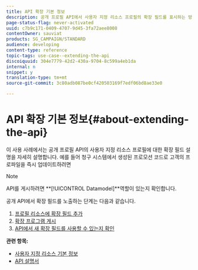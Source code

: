 ```yaml
---
title: API 확장 기본 정보
description: 공개 프로필 API에서 사용자 지정 리소스 프로필의 확장 필드를 표시하는 방법을 알아봅니다.
page-status-flag: never-activated
uuid: c7b9c171-0409-4707-9d45-3fa72aee8008
contentOwner: sauviat
products: SG_CAMPAIGN/STANDARD
audience: developing
content-type: reference
topic-tags: use-case--extending-the-api
discoiquuid: 304e7779-42d2-430a-9704-8c599a4eb1da
internal: n
snippet: y
translation-type: tm+mt
source-git-commit: 3c80adb087be0cf420503169f7edf06bd8ae33e0

---
```



# API 확장 기본 정보{#about-extending-the-api}

이 사용 사례에서는 공개 프로필 API의 사용자 지정 리소스 프로필에 대한 확장 필드 설명을 자세히 설명합니다. 예를 들어 청구 시스템에서 생성된 프로모션 코드로 고객의 프로파일을 즉시 업데이트하려면

>[!NOTE]
>
>API를 게시하려면 **[!UICONTROL Datamodel]**역할이 있는지 확인합니다.

공개 API에서 확장 필드를 노출하는 단계는 다음과 같습니다.

1. [프로필 리소스에 확장 필드 추가](../../developing/using/step-1--add-extension-fields-to-the-profile-resource.md)
1. [확장 프로그램 게시](../../developing/using/step-2--publish-the-extension.md)
1. [API에서 새 확장 필드를 사용할 수 있는지 확인](../../developing/using/step-3--verify-the-extension.md)

**관련 항목:**

* [사용자 지정 리소스 기본 정보](../../developing/using/data-model-concepts.md)
* [API 설명서](../../api/using/about-campaign-standard-apis.md)

